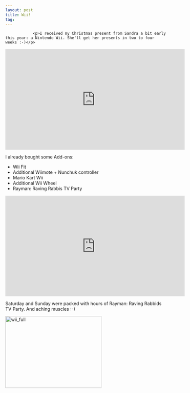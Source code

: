 ```yaml
---
layout: post
title: Wii!
tag: 
---
```



                <p>I received my Christmas present from Sandra a bit early this year: a Nintendo Wii. She'll get her presents in two to four weeks :-)</p>
<iframe width="560" height="315" src="https://www.youtube.com/embed/qhHwMBHEtyY" frameborder="0" allowfullscreen></iframe>
<p>I already bought some Add-ons:</p>
<ul>
    <li>Wii Fit</li>
    <li>Additional Wiimote + Nunchuk controller</li>
    <li>Mario Kart Wii</li>
    <li>Additional Wii Wheel</li>
    <li>Rayman: Raving Rabbis TV Party</li>
</ul>
<iframe width="560" height="315" src="https://www.youtube.com/embed/ZmvyDA9jWuQ" frameborder="0" allowfullscreen></iframe>
<p>Saturday and Sunday were packed with hours of Rayman: Raving Rabbids TV Party. And aching muscles :-)</p>
<p><a href="/uploads/2008/12/wii_full.jpg"><img class="alignnone size-medium wp-image-3550" title="wii_full" src="/uploads/2008/12/wii_full-300x225.jpg" alt="wii_full" width="300" height="225" /></a></p>
            
